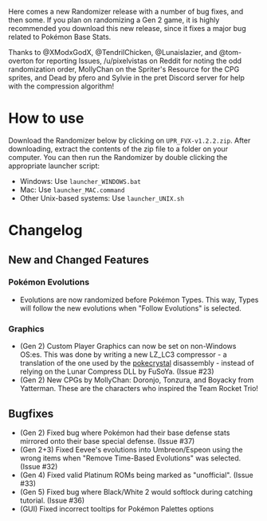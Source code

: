 Here comes a new Randomizer release with a number of bug fixes, and then some. If you plan on randomizing a Gen 2 game, it is highly recommended you download this new release, since it fixes a major bug related to Pokémon Base Stats.

Thanks to @XModxGodX, @TendrilChicken, @Lunaislazier, and @tom-overton for reporting Issues, /u/pixelvistas on Reddit for noting the odd randomization order, MollyChan on the Spriter's Resource for the CPG sprites, and Dead by pfero and Sylvie in the pret Discord server for help with the compression algorithm!

# How to use

Download the Randomizer below by clicking on `UPR_FVX-v1.2.2.zip`. After downloading, extract the contents of the zip file to a folder on your computer. You can then run the Randomizer by double clicking the appropriate launcher script:

- Windows: Use `launcher_WINDOWS.bat`
- Mac: Use `launcher_MAC.command`
- Other Unix-based systems: Use `launcher_UNIX.sh`

# Changelog
## New and Changed Features
### Pokémon Evolutions

- Evolutions are now randomized before Pokémon Types. This way, Types will follow the new evolutions when "Follow Evolutions" is selected.

### Graphics

- (Gen 2) Custom Player Graphics can now be set on non-Windows OS:es. This was done by writing a new LZ_LC3 compressor - a translation of the one used by the [pokecrystal](https://github.com/pret/pokecrystal) disassembly - instead of relying on the Lunar Compress DLL by FuSoYa. (Issue #23)
- (Gen 2) New CPGs by MollyChan: Doronjo, Tonzura, and Boyacky from Yatterman. These are the characters who inspired the Team Rocket Trio!

## Bugfixes
 
- (Gen 2) Fixed bug where Pokémon had their base defense stats mirrored onto their base special defense. (Issue #37) 
- (Gen 2+3) Fixed Eevee's evolutions into Umbreon/Espeon using the wrong items when "Remove Time-Based Evolutions" was selected. (Issue #32) 
- (Gen 4) Fixed valid Platinum ROMs being marked as "unofficial". (Issue #33) 
- (Gen 5) Fixed bug where Black/White 2 would softlock during catching tutorial. (Issue #36)  
- (GUI) Fixed incorrect tooltips for Pokémon Palettes options
